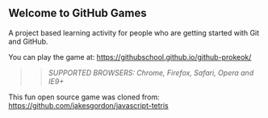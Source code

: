 ## Welcome to GitHub Games

A project based learning activity for people who are getting started with Git and GitHub.


You can play the game at: https://githubschool.github.io/github-prokeok/


>> _*SUPPORTED BROWSERS*: Chrome, Firefox, Safari, Opera and IE9+_

This fun open source game was cloned from: https://github.com/jakesgordon/javascript-tetris

